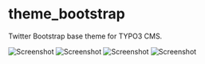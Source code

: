 # theme_bootstrap
Twitter Bootstrap base theme for TYPO3 CMS.

![Screenshot](Meta/Screenshots/screenshot.png)
![Screenshot](Meta/Screenshots/screenshot-01.png)
![Screenshot](Meta/Screenshots/screenshot-02.png)
![Screenshot](Meta/Screenshots/screenshot-03.png)
